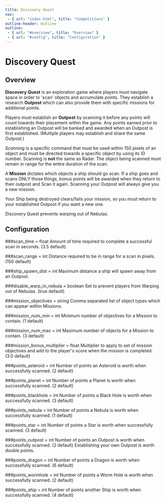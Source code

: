 ```yaml
---
title: Discovery Quest
nav:
 - { url: "index.html", title: "Competitions" }
outline-header: Outline
outline:
 - { url: "#overview", title: "Overview" }
 - { url: "#config", title: "Configuration" }
---
```


Discovery Quest
=============

<a name="overview"></a>Overview
-----------
**Discovery Quest** is an exploration game where players must navigate space in order to 'scan' objects and accumulate points.  They establish a research **Outpost** which can also provide them with specific missions for additional points.
 
Players must establish an **Outpost** by scanning it before any points will count towards their placement within the game.  Any points earned prior to establishing an Outpost will be banked and awarded when an Outpost is first established. (Multiple players may establish and share the same Outpost.)

*Scanning* is a specific command that must be used within 150 pixels of an object and must be directed towards a specific object by using its ID number.  Scanning is **not** the same as Radar.  The object being scanned must remain in range for the entire duration of the scan.

A **Mission** dictates which objects a ship should go scan.  If a ship goes and scans ONLY those things, bonus points will be awarded when they return to their outpost and Scan it again.  Scanning your Outpost will always give you a new mission.

Your Ship being destroyed clears/fails your mission, so you must return to your established Outpost if you want a new one.

Discovery Quest prevents warping out of Nebulas.


<a name="config"></a>Configuration
-----------
###scan_time = float
Amount of time required to complete a successful scan in seconds. (3.5 default)

###scan_range = int
Distance required to be in range for a scan in pixels. (150 default)

###ship_spawn_dist = int
Maximum distance a ship will spawn away from an Outpost.

###disable_warp_in_nebula = boolean
Set to prevent players from Warping out of Nebulas. (true default)

###mission_objectives = string
Comma separated list of object types which can appear within Missions.

###mission_num_min = int
Minimum number of objectives for a Mission to contain. (1 default)

###mission_num_max = int
Maximum number of objects for a Mission to contain. (3 default)

###mission_bonus_multiplier = float
Multiplier to apply to set of mission objectives and add to the player's score when the mission is completed. (3.0 default)

###points_asteroid = int
Number of points an Asteroid is worth when successfully scanned. (2 default)

###points_planet = int
Number of points a Planet is worth when successfully scanned. (2 default)

###points_blackhole = int
Number of points a Black Hole is worth when successfully scanned. (3 default)

###points_nebula = int
Number of points a Nebula is worth when successfully scanned. (1 default)

###points_star = int
Number of points a Star is worth when successfully scanned. (3 default)

###points_outpost = int
Number of points an Outpost is worth when successfully scanned. (2 default)  Establishing your own Outpost is worth double points.

###points_dragon = int
Number of points a Dragon is worth when successfully scanned. (6 default)

###points_wormhole = int
Number of points a Worm Hole is worth when successfully scanned. (2 default)

###points_ship = int
Number of points another Ship is worth when successfully scanned. (4 default)